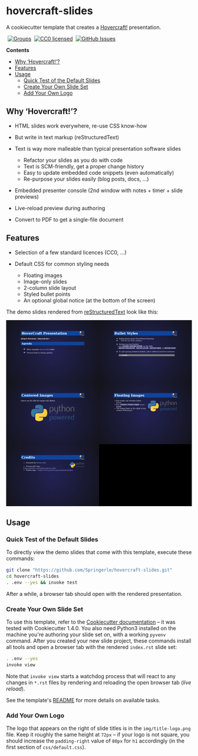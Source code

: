 # hovercraft-slides

A cookiecutter template that creates a
[Hovercraft!](https://hovercraft.readthedocs.org/)
presentation.

 [![Groups](https://img.shields.io/badge/Google_groups-springerle--users-orange.svg)](https://groups.google.com/forum/#!forum/springerle-users)
 [![CC0 licensed](http://img.shields.io/badge/license-CC0-red.svg)](https://raw.githubusercontent.com/Springerle/hovercraft-slides/master/LICENSE)
 [![GitHub Issues](https://img.shields.io/github/issues/Springerle/hovercraft-slides.svg)](https://github.com/Springerle/hovercraft-slides/issues)

**Contents**

  * [Why ‘Hovercraft!’?](#why-hovercraft)
  * [Features](#features)
  * [Usage](#usage)
      * [Quick Test of the Default Slides](#quick-test-of-the-default-slides)
      * [Create Your Own Slide Set](#create-your-own-slide-set)
      * [Add Your Own Logo](#add-your-own-logo)


## Why ‘Hovercraft!’?

 * HTML slides work everywhere, re-use CSS know-how
 * But write in text markup (reStructuredText)
 * Text is way more malleable than typical presentation software slides

   * Refactor your slides as you do with code
   * Text is SCM-friendly, get a proper change history
   * Easy to update embedded code snippets (even automatically)
   * Re-purpose your slides easily (blog posts, docs, …)

 * Embedded presenter console (2nd window with notes + timer + slide previews)
 * Live-reload preview during authoring
 * Convert to PDF to get a single-file document


## Features

 * Selection of a few standard licences (CC0, …)
 * Default CSS for common styling needs

   * Floating images
   * Image-only slides
   * 2-column slide layout
   * Styled bullet points
   * An optional global notice (at the bottom of the screen)

The demo slides rendered from
[reStructuredText](https://raw.githubusercontent.com/Springerle/hovercraft-slides/master/%7B%7Bcookiecutter.repo_name%7D%7D/index.rst)
look like this:

![Demo slide thumbnails](https://raw.githubusercontent.com/Springerle/hovercraft-slides/master/assets/slides.jpg)


## Usage

### Quick Test of the Default Slides

To directly view the demo slides that come with this template, execute these commands:

```sh
git clone "https://github.com/Springerle/hovercraft-slides.git"
cd hovercraft-slides
. .env --yes && invoke test
```

After a while, a browser tab should open with the rendered presentation.


### Create Your Own Slide Set

To use this template, refer to the
[Cookiecutter documentation](https://cookiecutter.readthedocs.org/en/latest/usage.html)
– it was tested with Cookiecutter 1.4.0.
You also need Python3 installed on the machine you're authoring your slide set on,
with a working `pyvenv` command.
After you created your new slide project, these commands install all tools and
open a browser tab with the rendered ``index.rst`` slide set:

```sh
. .env --yes
invoke view
```

Note that ``invoke view`` starts a watchdog process that will react to any
changes in ``*.rst`` files by rendering and reloading the open browser tab (*live reload*).

See the template's
[README](https://github.com/Springerle/hovercraft-slides/blob/master/%7B%7Bcookiecutter.repo_name%7D%7D/README.rst)
for more details on available tasks.


### Add Your Own Logo

The logo that appears on the right of slide titles is in the ``img/title-logo.png`` file.
Keep it roughly the same height at ``72px`` – if your logo is not square, you should
increase the ``padding-right`` value of ``80px`` for ``h1`` accordingly (in the
first section of ``css/default.css``).
